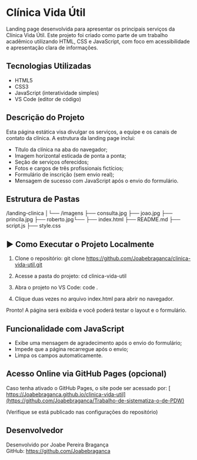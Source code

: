 # Clínica Vida Útil 

Landing page desenvolvida para apresentar os principais serviços da Clínica Vida Útil. Este projeto foi criado como parte de um trabalho acadêmico utilizando HTML, CSS e JavaScript, com foco em acessibilidade e apresentação clara de informações.

##  Tecnologias Utilizadas

- HTML5
- CSS3
- JavaScript (interatividade simples)
- VS Code (editor de código)

##  Descrição do Projeto

Esta página estática visa divulgar os serviços, a equipe e os canais de contato da clínica. A estrutura da landing page inclui:

- Título da clínica na aba do navegador;
- Imagem horizontal esticada de ponta a ponta;
- Seção de serviços oferecidos;
- Fotos e cargos de três profissionais fictícios;
- Formulário de inscrição (sem envio real);
- Mensagem de sucesso com JavaScript após o envio do formulário.

##  Estrutura de Pastas

/landing-clinica │└── /imagens ├── consulta.jpg ├── joao.jpg ├── princila.jpg ├── roberto.jpg└──  ├── index.html ├── README.md ├── script.js ├── style.css 


## ▶ Como Executar o Projeto Localmente

1. Clone o repositório:
git clone https://github.com/Joabebraganca/clinica-vida-util.git

2. Acesse a pasta do projeto:
cd clinica-vida-util

3. Abra o projeto no VS Code:
code .

4. Clique duas vezes no arquivo index.html para abrir no navegador.

 Pronto! A página será exibida e você poderá testar o layout e o formulário.

##  Funcionalidade com JavaScript

- Exibe uma mensagem de agradecimento após o envio do formulário;
- Impede que a página recarregue após o envio;
- Limpa os campos automaticamente.

##  Acesso Online via GitHub Pages (opcional)

Caso tenha ativado o GitHub Pages, o site pode ser acessado por:
[ https://Joabebraganca.github.io/clinica-vida-util](https://github.com/Joabebraganca/Trabalho-de-sistematiza-o-de-PDW)

(Verifique se está publicado nas configurações do repositório)


##  Desenvolvedor

Desenvolvido por Joabe Pereira Bragança  
GitHub: https://github.com/Joabebraganca
